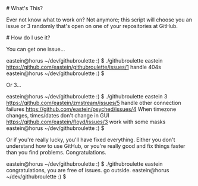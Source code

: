 <A name="toc1-0" title="What's This?" />
# What's This?

Ever not know what to work on?  Not anymore; this script will choose you an issue or 3 randomly that's open on one of your repositories at GitHub.

<A name="toc1-5" title="How do I use it?" />
# How do I use it?

You can get one issue...

  eastein@horus ~/dev/githubroulette :) $ ./githubroulette eastein
  https://github.com/eastein/githubroulette/issues/1  handle 404s
  eastein@horus ~/dev/githubroulette :) $ 

Or 3...

  eastein@horus ~/dev/githubroulette :) $ ./githubroulette eastein 3
  https://github.com/eastein/zmstream/issues/5  handle other connection failures
  https://github.com/eastein/psyched/issues/4   When timezone changes, times/dates don't change in GUI
  https://github.com/eastein/floyd/issues/3     work with some masks
  eastein@horus ~/dev/githubroulette :) $ 

Or if you're really lucky, you'll have fixed everything.  Either you don't understand how to use GitHub, or you're really good and fix things faster than you find problems.  Congratulations.

  eastein@horus ~/dev/githubroulette :) $ ./githubroulette eastein
  congratulations, you are free of issues. go outside.
  eastein@horus ~/dev/githubroulette :) $ 
